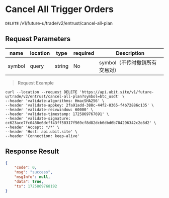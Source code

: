 # Cancel All Trigger Orders

`DELETE` /v1/future-u/trade/v2/entrust/cancel-all-plan

## Request Parameters

| name   | location  | type   | required | Description                           |
| ------ | ----- | ------ | ---- | ------------------------------ |
| symbol | query | string | No   | symbol（不传时撤销所有交易对） |

> Request Example

```shell
curl --location --request DELETE 'https://api.ubit.site/v1/future-u/trade/v2/entrust/cancel-all-plan?symbol=btc_usdt' \
--header 'validate-algorithms: HmacSHA256' \
--header 'validate-appkey: 2fa91add-388c-44f2-8365-f4b72886c135' \
--header 'validate-recvwindow: 60000' \
--header 'validate-timestamp: 1725869767691' \
--header 'validate-signature: cc623ace7fc0488e6dcff43ff58317f569cf8d82dcb6dbd6b784296342c2e8d2' \
--header 'Accept: */*' \
--header 'Host: api.ubit.site' \
--header 'Connection: keep-alive'

```

## Response Result

```json
{
    "code": 0,
    "msg": "success",
    "msgInfo": null,
    "data": true,
    "ts": 1725869768192
}
```

